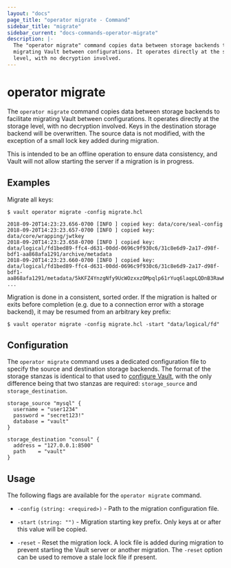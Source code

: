```yaml
---
layout: "docs"
page_title: "operator migrate - Command"
sidebar_title: "migrate"
sidebar_current: "docs-commands-operator-migrate"
description: |-
  The "operator migrate" command copies data between storage backends to facilitate
  migrating Vault between configurations. It operates directly at the storage
  level, with no decryption involved.
---
```


# operator migrate

The `operator migrate` command copies data between storage backends to facilitate
migrating Vault between configurations. It operates directly at the storage
level, with no decryption involved. Keys in the destination storage backend will
be overwritten. The source data is not modified, with the exception of a small lock
key added during migration.

This is intended to be an offline operation to ensure data consistency, and Vault
will not allow starting the server if a migration is in progress.

## Examples

Migrate all keys:

```text
$ vault operator migrate -config migrate.hcl

2018-09-20T14:23:23.656-0700 [INFO ] copied key: data/core/seal-config
2018-09-20T14:23:23.657-0700 [INFO ] copied key: data/core/wrapping/jwtkey
2018-09-20T14:23:23.658-0700 [INFO ] copied key: data/logical/fd1bed89-ffc4-d631-00dd-0696c9f930c6/31c8e6d9-2a17-d98f-bdf1-aa868afa1291/archive/metadata
2018-09-20T14:23:23.660-0700 [INFO ] copied key: data/logical/fd1bed89-ffc4-d631-00dd-0696c9f930c6/31c8e6d9-2a17-d98f-bdf1-aa868afa1291/metadata/5kKFZ4YnzgNfy9UcWOzxxzOMpqlp61rYuq6laqpLQDnB3RawKpqi7yBTrawj1P
...
```

Migration is done in a consistent, sorted order. If the migration is halted or
exits before completion (e.g. due to a connection error with a storage backend),
it may be resumed from an arbitrary key prefix:

```text
$ vault operator migrate -config migrate.hcl -start "data/logical/fd"
```

## Configuration

The `operator migrate` command uses a dedicated configuration file to specify the source
and destination storage backends. The format of the storage stanzas is identical
to that used to [configure Vault](/docs/configuration/storage/index.html),
with the only difference being that two stanzas are required: `storage_source` and `storage_destination`.

```hcl
storage_source "mysql" {
  username = "user1234"
  password = "secret123!"
  database = "vault"
}

storage_destination "consul" {
  address = "127.0.0.1:8500"
  path    = "vault"
}
```

## Usage

The following flags are available for the `operator migrate` command.

- `-config` `(string: <required>)` - Path to the migration configuration file.

- `-start` `(string: "")` - Migration starting key prefix. Only keys at or after this value will be copied.

- `-reset` - Reset the migration lock. A lock file is added during migration to prevent
  starting the Vault server or another migration. The `-reset` option can be used to
  remove a stale lock file if present.
